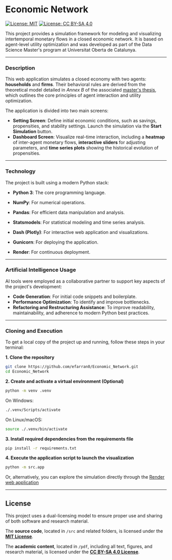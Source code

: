 # Economic Network

[![License: MIT](https://img.shields.io/badge/License-MIT-yellow.svg)](https://opensource.org/licenses/MIT)
[![License: CC BY-SA 4.0](https://img.shields.io/badge/License-CC%20BY--SA%204.0-rebeccapurple.svg)](https://creativecommons.org/licenses/by-sa/4.0/)

This project provides a simulation framework for modeling and visualizing intertemporal monetary flows in a closed economic network. It is based on agent-level utility optimization and was developed as part of the Data Science Master's program at Universitat Oberta de Catalunya.

---

### Description

This web application simulates a closed economy with two agents: **households** and **firms**. Their behavioral rules are derived from the theoretical model detailed in *Annex B* of the associated [master's thesis](https://github.com/efarran0/Economic_Network/blob/main/pdf/memory.pdf), which outlines the core principles of agent interaction and utility optimization.

The application is divided into two main screens:

* **Setting Screen**: Define initial economic conditions, such as savings, propensities, and stability settings. Launch the simulation via the **Start Simulation** button.
* **Dashboard Screen**: Visualize real-time interaction, including a **heatmap** of inter-agent monetary flows, **interactive sliders** for adjusting parameters, and **time series plots** showing the historical evolution of propensities.

---

### Technology

The project is built using a modern Python stack:

* **Python 3**: The core programming language.

* **NumPy**: For numerical operations.

* **Pandas**: For efficient data manipulation and analysis.

* **Statsmodels**: For statistical modeling and time series analysis.

* **Dash (Plotly)**: For interactive web application and visualizations.

* **Gunicorn**: For deploying the application.

* **Render**: For continuous deployment.
---

### Artificial Intelligence Usage

AI tools were employed as a collaborative partner to support key aspects of the project's development:

* **Code Generation**: For initial code snippets and boilerplate.
* **Performance Optimization**: To identify and improve bottlenecks.
* **Refactoring and Restructuring Assistance**: To improve readability, maintainability, and adherence to modern Python best practices.

---

### Cloning and Execution

To get a local copy of the project up and running, follow these steps in your terminal:

**1. Clone the repository**
```bash
git clone https://github.com/efarran0/Economic_Network.git
cd Economic_Network
```

**2. Create and activate a virtual environment (Optional)**
```bash
python -m venv .venv
```

On Windows:
```bash
./.venv/Scripts/activate
```

On Linux/macOS:
```bash
source ./.venv/bin/activate
```

**3. Install required dependencies from the requirements file**
```bash
pip install -r requirements.txt
```

**4. Execute the application script to launch the visualization**
```bash
python -m src.app
```

Or, alternatively, you can explore the simulation directly through the [Render web application](https://economic-network.onrender.com)

---

## License

This project uses a dual-licensing model to ensure proper use and sharing of both software and research material.

The **source code**, located in `/src` and related folders, is licensed under the [**MIT License**](https://github.com/efarran0/Economic_Network/blob/main/LICENSE#L5).

The **academic content**, located in `/pdf`, including all text, figures, and research material, is licensed under the [**CC BY-SA 4.0 License**](https://github.com/efarran0/Economic_Network/blob/main/LICENSE#L30).
